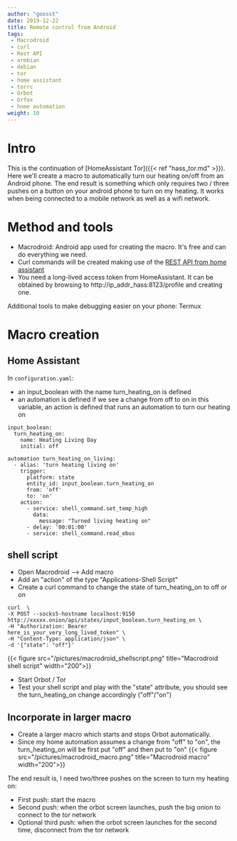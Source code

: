 ```yaml
---
author: "goosst"
date: 2019-12-22
title: Remote control from Android
tags:
 - Macrodroid
 - curl
 - Rest API
 - armbian
 - debian
 - tor
 - home assistant
 - torrc
 - Orbot
 - Orfox
 - home automation
weight: 10
---
```


# Intro
This is the continuation of [HomeAssistant Tor]({{< ref "hass_tor.md" >}}). Here we'll create a macro to automatically turn our heating on/off from an Android phone. The end result is something which only requires two / three pushes on a button on your android phone to turn on my heating.
It works when being connected to a mobile network as well as a wifi network.

# Method and tools

* Macrodroid: Android app used for creating the macro. It's free and can do everything we need.
* Curl commands will be created making use of the [REST API from home assistant](https://developers.home-assistant.io/docs/en/external_api_rest.html)
* You need a long-lived access token from HomeAssistant. It can be obtained by browsing to http://ip_addr_hass:8123/profile and creating one.

Additional tools to make debugging easier on your phone: Termux

# Macro creation

## Home Assistant

In `configuration.yaml`:
* an input_boolean with the name turn_heating_on is defined
* an automation is defined if we see a change from off to on in this variable, an action is defined that runs an automation to turn our heating on

```
input_boolean:
  turn_heating_on:
    name: Heating Living Day
    initial: off
```

```
automation turn_heating_on_living:
  - alias: 'turn heating living on'
    trigger:
      platform: state
      entity_id: input_boolean.turn_heating_on
      from: 'off'
      to: 'on'
    action:
      - service: shell_command.set_temp_high
        data:
          message: "Turned living heating on"
      - delay: '00:01:00'
      - service: shell_command.read_ebus
```

## shell script

* Open Macrodroid --> Add macro
* Add an "action" of the type "Applications-Shell Script"
* Create a curl command to change the state of turn_heating_on to off or on
```
curl  \
-X POST --socks5-hostname localhost:9150 http://xxxxx.onion/api/states/input_boolean.turn_heating_on \
-H "Authorization: Bearer
here_is_your_very_long_lived_token" \
-H "Content-Type: application/json" \
-d '{"state": "off"}'
```
{{< figure src="/pictures/macrodroid_shellscript.png" title="Macrodroid shell script" width="200">}}
* Start Orbot / Tor
* Test your shell script and play with the "state" attribute, you should see the turn_heating_on change accordingly ("off"/"on")

## Incorporate in larger macro

* Create a larger macro which starts and stops Orbot automatically.
* Since my home automation assumes a change from "off" to "on", the turn_heating_on will be first put "off" and then put to "on"
{{< figure src="/pictures/macrodroid_macro.png" title="Macrodroid macro" width="200">}}

The end result is, I need two/three pushes on the screen to turn my heating on:

* First push: start the macro
* Second push: when the orbot screen launches, push the big onion to connect to the tor network
* Optional third push: when the orbot screen launches for the second time, disconnect from the tor network
